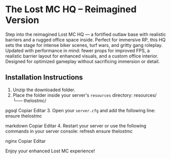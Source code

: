 # The Lost MC HQ – Reimagined Version

Step into the reimagined Lost MC HQ — a fortified outlaw base with realistic barriers and a rugged office space inside. Perfect for immersive RP, this HQ sets the stage for intense biker scenes, turf wars, and gritty gang roleplay. Updated with performance in mind: fewer props for improved FPS, a realistic barrier layout for enhanced visuals, and a custom office interior. Designed for optimized gameplay without sacrificing immersion or detail.

## Installation Instructions

1. Unzip the downloaded folder.
2. Place the folder inside your server's `resources` directory:
resources/
└── thelostmc/

pgsql
Copiar
Editar
3. Open your `server.cfg` and add the following line:
ensure thelostmc

markdown
Copiar
Editar
4. Restart your server or use the following commands in your server console:
refresh
ensure thelostmc

nginx
Copiar
Editar

Enjoy your enhanced Lost MC experience!
